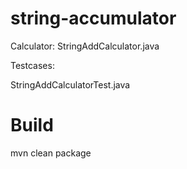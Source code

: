 # string-accumulator


Calculator:
StringAddCalculator.java

Testcases:

StringAddCalculatorTest.java


Build
=====
mvn clean package

